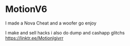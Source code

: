 # MotionV6
I made a Nova Cheat and a woofer go enjoy

I make and sell hacks i also do dump and cashapp glitchs
https://linktr.ee/Motionlgivrr
